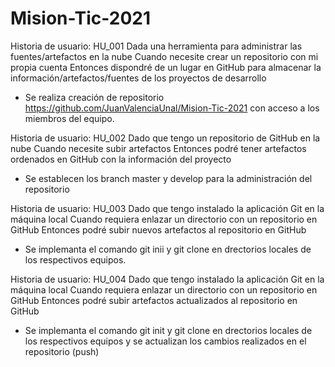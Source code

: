 # Mision-Tic-2021

Historia de usuario: HU_001
Dada una herramienta para administrar las fuentes/artefactos en la nube 
Cuando necesite crear un repositorio con mi propia cuenta
Entonces dispondré de un lugar en GitHub para almacenar la información/artefactos/fuentes de los proyectos de desarrollo

- Se realiza creación de repositorio https://github.com/JuanValenciaUnal/Mision-Tic-2021 con acceso a los miembros del equipo. 

Historia de usuario: HU_002
Dado que tengo un repositorio de GitHub en la nube
Cuando necesite subir artefactos
Entonces podré tener artefactos ordenados en GitHub con la información del proyecto

- Se establecen los branch master y develop para la administración del repositorio

Historia de usuario: HU_003
Dado que tengo instalado la aplicación Git en la máquina local
Cuando requiera enlazar un directorio con un repositorio en GitHub
Entonces podré subir nuevos artefactos al repositorio en GitHub 

- Se implemanta el comando git inii y git clone en drectorios locales de los respectivos equipos.

Historia de usuario: HU_004
Dado que tengo instalado la aplicación Git en la máquina local
Cuando requiera enlazar un directorio con un repositorio en GitHub
Entonces podré subir artefactos actualizados al repositorio en GitHub

- Se implemanta el comando git init y git clone en drectorios locales de los respectivos equipos y se actualizan los cambios realizados en el repositorio (push)
